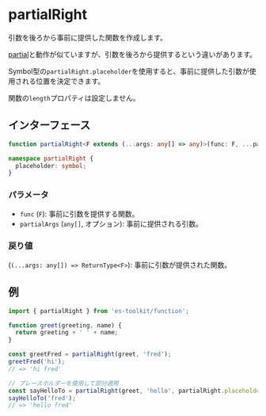 # partialRight

引数を後ろから事前に提供した関数を作成します。

[partial](./partial.md)と動作が似ていますが、引数を後ろから提供するという違いがあります。

Symbol型の`partialRight.placeholder`を使用すると、事前に提供した引数が使用される位置を決定できます。

関数の`length`プロパティは設定しません。

## インターフェース

```typescript
function partialRight<F extends (...args: any[] => any)>(func: F, ...partialArgs: any[]): (...args: any[]) => ReturnType<F>;

namespace partialRight {
  placeholder: symbol;
}
```

### パラメータ

- `func` (`F`): 事前に引数を提供する関数。
- `partialArgs` (`any[]`, オプション): 事前に提供される引数。

### 戻り値

(`(...args: any[]) => ReturnType<F>`): 事前に引数が提供された関数。

## 例

```typescript
import { partialRight } from 'es-toolkit/function';

function greet(greeting, name) {
  return greeting + ' ' + name;
}

const greetFred = partialRight(greet, 'fred');
greetFred('hi');
// => 'hi fred'

// プレースホルダーを使用して部分適用
const sayHelloTo = partialRight(greet, 'hello', partialRight.placeholder);
sayHelloTo('fred');
// => 'hello fred'
```
